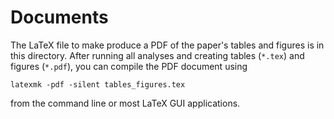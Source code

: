 # Documents

The LaTeX file to make produce a PDF of the paper's tables and figures
is in this directory. After running all analyses and creating tables
(`*.tex`) and figures (`*.pdf`), you can compile the PDF document
using

``` shell
latexmk -pdf -silent tables_figures.tex
```

from the command line or most LaTeX GUI applications.
